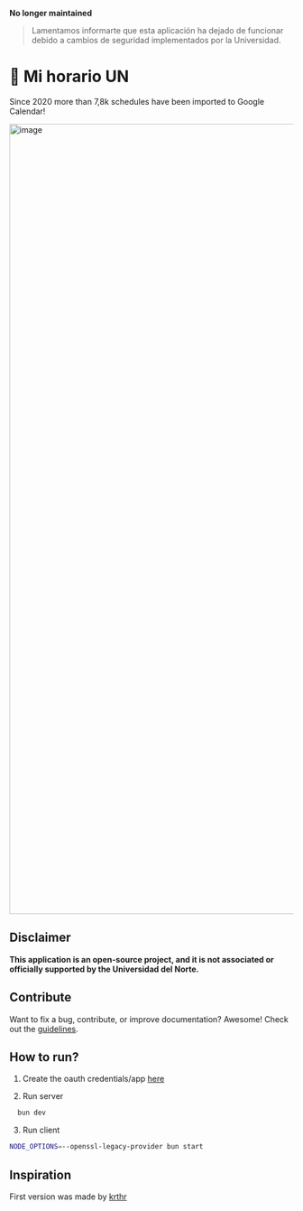 **No longer maintained**

> Lamentamos informarte que esta aplicación ha dejado de funcionar debido a cambios de seguridad implementados por la Universidad.

# 📆 Mi horario UN

Since 2020 more than 7,8k schedules have been imported to Google Calendar!

<!-- | API                                                                                                                                                                               | Web Page                                                                                                                                                                                        | -->
<!-- | --------------------------------------------------------------------------------------------------------------------------------------------------------------------------------- | ----------------------------------------------------------------------------------------------------------------------------------------------------------------------------------------------- | -->
<!-- | ![Uptime Badge](https://uptime.donado.co/api/badge/6/uptime/24?labelPrefix=API%20&labelSuffix=h) ![Uptime Badge](https://uptime.donado.co/api/badge/6/ping/24?labelPrefix=API%20) | ![Uptime Badge](https://uptime.donado.co/api/badge/5/uptime/24?labelPrefix=Web%20Page%20&labelSuffix=h) ![Uptime Badge](https://uptime.donado.co/api/badge/5/ping/24?labelPrefix=Web%20Page%20) | -->

<img width="1400" alt="image" src="https://user-images.githubusercontent.com/27580836/233056842-b706ca7f-fd7d-46bc-bf75-725ced66937d.png">

## Disclaimer

**This application is an open-source project, and it is not associated or officially supported by the Universidad del Norte.**

## Contribute

Want to fix a bug, contribute, or improve documentation? Awesome! Check out the [guidelines](https://github.com/sjdonado/quevent/blob/master/CONTRIBUTING.md).

## How to run?

1. Create the oauth credentials/app [here](https://support.google.com/cloud/answer/6158849)

2. Run server

```bash
  bun dev
```

3. Run client

```bash
NODE_OPTIONS=--openssl-legacy-provider bun start
```

## Inspiration

First version was made by [krthr](https://github.com/krthr)
